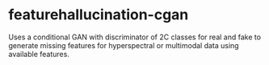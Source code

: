 # featurehallucination-cgan

Uses a conditional GAN with discriminator of 2C classes for real and fake to generate missing features for hyperspectral or multimodal data using available features.
